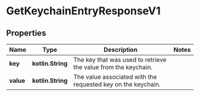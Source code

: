 
# GetKeychainEntryResponseV1

## Properties
Name | Type | Description | Notes
------------ | ------------- | ------------- | -------------
**key** | **kotlin.String** | The key that was used to retrieve the value from the keychain. | 
**value** | **kotlin.String** | The value associated with the requested key on the keychain. | 



